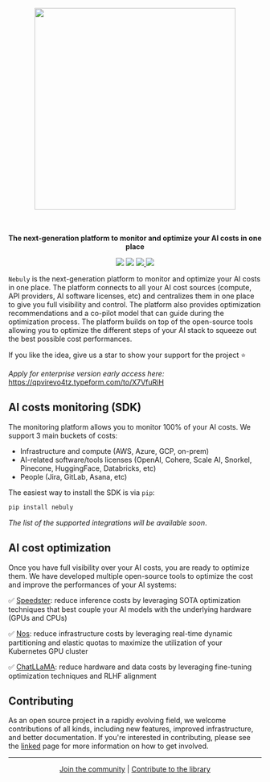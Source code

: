<p align="center">
<br><br><br>
<a https://docs.nebuly.com/welcome/quick-start"><img src="https://user-images.githubusercontent.com/42771598/235086376-5d859429-fd33-4019-a2a5-5a835e19d7cb.svg" width="400px"></a>
<br><br><br>
</p>

<p align="center">
<b>The next-generation platform to monitor and optimize your AI costs in one place</b>
</p>

<p align=center>
<a href="https://pypi.org/project/nebullvm/"><img src="https://badge.fury.io/py/nebullvm.svg"></a>
<a href="https://pypistats.org/packages/nebullvm"><img src="https://pepy.tech/badge/nebullvm"></a>
<a href="https://discord.gg/77d5kGSa8e"><img src="https://img.shields.io/badge/Discord-1.1k-blueviolet?logo=discord&amp;logoColor=white&style=round">
<a href="https://twitter.com/nebuly_ai"><img src="https://img.shields.io/twitter/url.svg?label=Follow%20%40nebuly_ai&style=social&url=https%3A%2F%2Ftwitter.com-nebuly_ai"></a>


</a>

`Nebuly` is the next-generation platform to monitor and optimize your AI costs in one place. The platform connects to all your AI cost sources (compute, API providers, AI software licenses, etc) and centralizes them in one place to give you full visibility and control. The platform also provides optimization recommendations and a co-pilot model that can guide during the optimization process. The platform builds on top of the open-source tools allowing you to optimize the different steps of your AI stack to squeeze out the best possible cost performances.

If you like the idea, give us a star to show your support for the project ⭐

*Apply for enterprise version early access here:* https://qpvirevo4tz.typeform.com/to/X7VfuRiH

## **AI costs monitoring (SDK)**

The monitoring platform allows you to monitor 100% of your AI costs. We support 3 main buckets of costs: 

- Infrastructure and compute (AWS, Azure, GCP, on-prem)
- AI-related software/tools licenses (OpenAI, Cohere, Scale AI, Snorkel, Pinecone, HuggingFace, Databricks, etc)
- People (Jira, GitLab, Asana, etc)

The easiest way to install the SDK is via `pip`:

```python
pip install nebuly
```
*The list of the supported integrations will be available soon*.

## **AI cost optimization**

Once you have full visibility over your AI costs, you are ready to optimize them. We have developed multiple open-source tools to optimize the cost and improve the performances of your AI systems: 

✅ [Speedster](https://github.com/nebuly-ai/nebuly/tree/main/optimization/speedster): reduce inference costs by leveraging SOTA optimization techniques that best couple your AI models with the underlying hardware (GPUs and CPUs)

✅ [Nos](https://github.com/nebuly-ai/nos): reduce infrastructure costs by leveraging real-time dynamic partitioning and elastic quotas to maximize the utilization of your Kubernetes GPU cluster

✅ [ChatLLaMA](https://github.com/nebuly-ai/nebuly/tree/main/optimization/chatllama): reduce hardware and data costs by leveraging fine-tuning optimization techniques and RLHF alignment

## Contributing
As an open source project in a rapidly evolving field, we welcome contributions of all kinds, including new features, improved infrastructure, and better documentation. If you're interested in contributing, please see the [linked](https://docs.nebuly.com/contributions) page for more information on how to get involved.

---

<p align="center">
  <a href="https://discord.gg/RbeQMu886J">Join the community</a> |
  <a href="https://docs.nebuly.com/contributions/">Contribute to the library</a>
</p>
